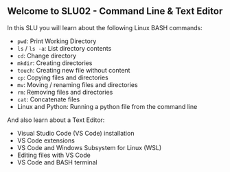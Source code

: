 ## Welcome to SLU02 - Command Line & Text Editor

In this SLU you will learn about the following Linux BASH commands:

- `pwd`: Print Working Directory
- `ls` / `ls -a`: List directory contents
- `cd`: Change directory
- `mkdir`: Creating directories
- `touch`: Creating new file without content
- `cp`: Copying files and directories
- `mv`: Moving / renaming files and directories
- `rm`: Removing files and directories
- `cat`: Concatenate files
- Linux and Python: Running a python file from the command line

And also learn about a Text Editor:
- Visual Studio Code (VS Code) installation
- VS Code extensions
- VS Code and Windows Subsystem for Linux (WSL)
- Editing files with VS Code
- VS Code and BASH terminal
